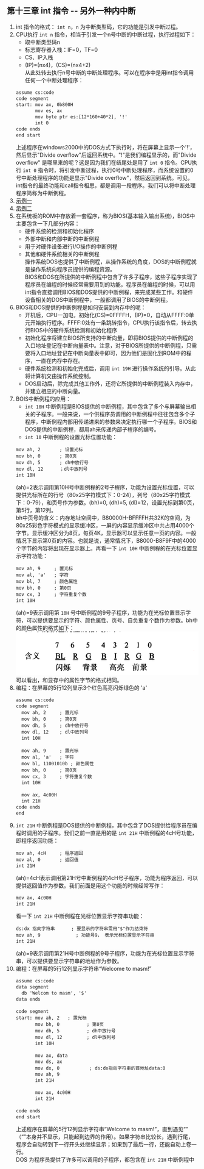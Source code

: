 ## 第十三章 int 指令 -- 另外一种内中断      
1.  int 指令的格式： `int n`，`n` 为中断类型码，它的功能是引发中断过程。       
2.  CPU执行 `int n` 指令，相当于引发一个n号中断的中断过程，执行过程如下：     
    + 取中断类型码n     
    + 标志寄存器入栈：IF=0，TF=0      
    + CS、IP入栈      
    + (IP)=(nx4)，(CS)=(nx4+2)        
    从此处转去执行n号中断的中断处理程序。可以在程序中是用int指令调用任何一个中断处理程序：     
    ```
    assume cs:code
    code segment
    start: mov ax, 0b800H
           mov es, ax
           mov byte ptr es:[12*160+40*2], '!'
           int 0
    code ends
    end start
    ```
    上述程序在windows2000中的DOS方式下执行时，将在屏幕上显示一个'!'，然后显示"Divide overflow"后返回系统中。"!"是我们编程显示的，而"Divide overflow" 是哪里来的呢？这是因为我们在结尾处是用了 `int 0` 指令。CPU执行 `int 0` 指令时，将引发中断过程，执行0号中断处理程序，而系统设置的0号中断处理程序的功能是显示"Divide overflow"，然后返回到系统。可见，int指令的最终功能和call指令相思，都是调用一段程序。我们可以将中断处理程序简称为中断例程。  
3.  [示例一](./demo_1.md)       
4.  [示例二](./demo_2.md)     
5.  在系统板的ROM中存放着一套程序，称为BIOS(基本输入输出系统)，BIOS中主要包含一下几部分内容：     
    + 硬件系统的检测和初始化程序    
    + 外部中断和内部中断的中断例程      
    + 用于对硬件设备进行I/O操作的中断例程     
    + 其他和硬件系统相关的中断例程      
    操作系统DOS也提供了中断例程，从操作系统的角度，DOS的中断例程就是操作系统向程序员提供的编程资源。     
    BIOS和DOS在所提供的中断例程中包含了许多子程序，这些子程序实现了程序员在编程的时候经常需要用到的功能，程序员在编程的时候，可以用int指令直接调用BIOS和DOS提供的中断例程，来完成某些工作。和硬件设备相关的DOS中断例程中，一般都调用了BIOS的中断例程。      
6.  BIOS和DOS提供的中断例程是如何安装到内存中的呢：       
    + 开机后，CPU一加电，初始化(CS)=0FFFFH，(IP)=0，自动从FFFF:0单元开始执行程序。FFFF:0处有一条跳转指令，CPU执行该指令后，转去执行BIOS中的硬件系统检测和初始化程序      
    + 初始化程序将建立BIOS所支持的中断向量，即将BIOS提供的中断例程的入口地址登记在中断向量表中。注意，对于BIOS所提供的中断例程，只需要将入口地址登记在中断向量表中即可，因为他们是固化到ROM中的程序，一直在内存中存在。      
    + 硬件系统检测和初始化完成后，调用 `int 19H` 进行操作系统的引导。从此将计算机交由操作系统控制。     
    + DOS启动后，除完成其他工作外，还将它所提供的中断例程装入内存中，并建立相应的中断向量。       
7.  BOIS中断例程的应用：    
    + `int 10H` 中断例程是BIOS提供的中断例程，其中包含了多个与屏幕输出相关的子程序。一般来说，一个供程序员调用的中断例程中往往包含多个子程序，中断例程内部用传递进来的参数来决定执行哪一个子程序。BIOS和DOS提供的中断例程，都用ah来传递内部子程序的编号。      
    + `int 10` 中断例程的设置光标位置功能：     
    ```
    mov ah, 2       ; 设置光标
    mov bh, 0       ; 第0页
    mov dh, 5       ; dh中放行号
    mov dl, 12      ；dl中放列号
    int 10H
    ```
    (ah)=2表示调用第10H号中断例程的2号子程序，功能为设置光标位置，可以提供光标所在的行号（80x25字符模式下：0-24），列号（80x25字符模式下：0-79），和页号作为参数。(bh)=0, (dh)=5, (dl)=12，设置光标到第0页，第5行，第12列。        
    bh中页号的含义：内存地址空间中，B80000H-BFFFFH共32K的空间，为80x25彩色字符模式的显示缓冲区，一屏的内容显示缓冲区中共占用4000个字节。显示缓冲区分为8页，每页4K，显示器可以显示任意一页的内容。一般情况下显示第0页的内容。也就是说，通常情况下，B8000-B8F9F中的4000个字节的内容将出现在显示器上。再看一下 `int 10H` 中断例程的在光标位置显示字符功能：      
    ```
    mov ah, 9     ; 置光标
    mov al, 'a'   ; 字符
    mov bl, 7     ; 颜色属性
    mov bh, 0     ; 第0页
    mov cx, 3     ; 字符重复个数
    int 10H
    ```
    (ah)=9表示调用第 `10H` 号中断例程的9号子程序，功能为在光标位置显示字符，可以提供要显示的字符、颜色属性、页号、自负重复个数作为参数。bh中的颜色属性的格式如下：      
    ![alt bh中的颜色属性](../../pictures/bh中的颜色属性.PNG "bh中的颜色属性")       
    可以看出，和显存中的属性字节的格式相同。      
8.  编程：在屏幕的5行12列显示3个红色高亮闪烁绿色的 'a'      
    ```
    assume cs:code
    code segment
      mov ah, 2     ; 置光标
      mov bh, 0     ; 第0页
      mov dh, 5     ; dh中放行号
      mov dl, 12    ; dl中放列号
      int 10H

      mov ah, 9     ; 置光标
      mov al, 'a'   ; 字符
      mov bl, 11001010b ; 颜色属性
      mov bh, 0     ; 第0页
      mov cx, 3     ; 字符重复个数
      int 10H

      mov ax, 4c00H
      int 21H
    code ends
    end
    ```
9.  `int 21H` 中断例程是DOS提供的中断例程，其中包含了DOS提供给程序员在编程时调用的子程序。我们之前一直是用的是 `int 21H` 中断例程的4cH号功能，即程序返回功能：     
    ```
    mov ah, 4cH     ; 程序返回
    mov al, 0       ; 返回值
    int 21H
    ```
    (ah)=4cH表示调用第21H号中断例程的4cH号子程序，功能为程序返回，可以提供返回值作为参数。我们前面是用这个功能的时候经常写作：      
    ```
    mov ax, 4c00H
    int 21H
    ```
    看一下 `int 21H` 中断例程在光标位置显示字符串功能：   
    ```
    ds:dx 指向字符串      ; 要显示的字符串需用"$"作为结束符
    mov ah, 9             ; 功能号9， 表示光标位置显示字符串
    int 21H
    ```
    (ah)=9表示调用第21H号中断例程的9号子程序，功能为在光标位置显示字符串，可以提供要显示字符串的地址作为参数。       
10.  编程：在屏幕的5行12列显示字符串“Welcome to masm!”      
     ```
     assume cs:code
     data segment
       db 'Welcom to masm', '$'
     data ends

     code segment
     start: mov ah, 2   ; 置光标
            mov bh, 0          ; 第0页
            mov dh, 5          ; dh中放行号
            mov dl, 12         ; dl中放列号
            int 10H

            mov ax, data
            mov ds, ax
            mov dx, 0           ; ds:dx指向字符串的首地址data:0
            mov ah, 9
            int 21H

            mov ax, 4c00H
            int 21H

     code ends
     end start
     ```
     上述程序在屏幕的5行12列显示字符串“Welcome to masm!”，直到遇见“$”（“$”本身并不显示，只能起到边界的作用）。如果字符串比较长，遇到行尾，程序会自动转到下一行开头处继续显示；如果到了最后一行，还能自动上卷一行。   
     DOS 为程序员提供了许多可以调用的子程序，都包含在 `int 21H` 中断例程中        
